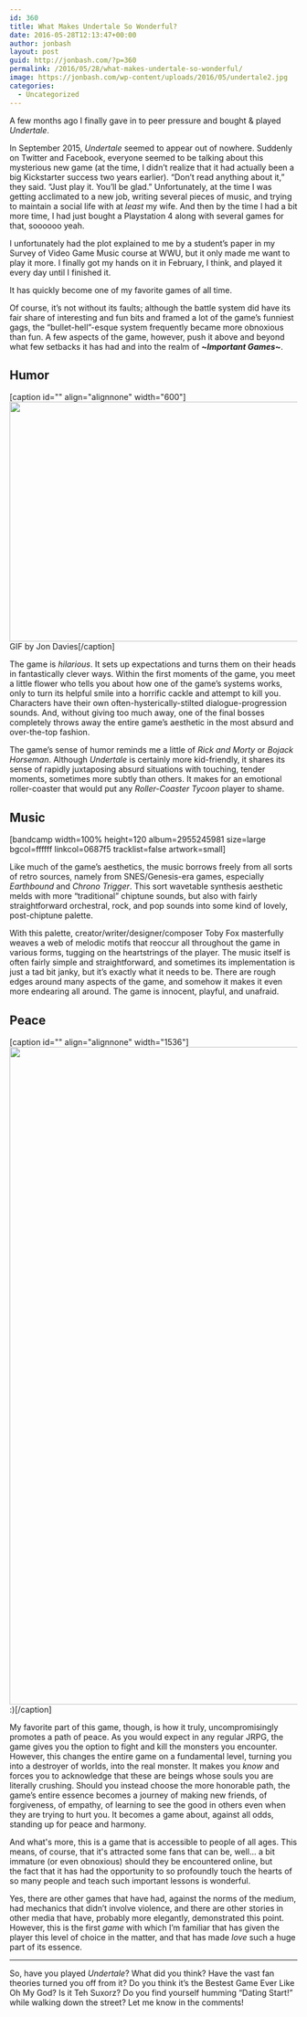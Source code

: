 ```yaml
---
id: 360
title: What Makes Undertale So Wonderful?
date: 2016-05-28T12:13:47+00:00
author: jonbash
layout: post
guid: http://jonbash.com/?p=360
permalink: /2016/05/28/what-makes-undertale-so-wonderful/
image: https://jonbash.com/wp-content/uploads/2016/05/undertale2.jpg
categories:
  - Uncategorized
---
```

A few months ago I finally gave in to peer pressure and bought &amp; played <em>Undertale</em>.

In September 2015, <em>Undertale</em> seemed to appear out of nowhere. Suddenly on Twitter and Facebook, everyone seemed to be talking about this mysterious new game (at the time, I didn’t realize that it had actually been a big Kickstarter success two years earlier). “Don’t read anything about it,” they said. “Just play it. You’ll be glad.” Unfortunately, at the time I was getting acclimated to a new job, writing several pieces of music, and trying to maintain a social life with at <em>least</em> my wife. And then by the time I had a bit more time, I had just bought a Playstation 4 along with several games for that, soooooo yeah.

I unfortunately had the plot explained to me by a student’s paper in my Survey of Video Game Music course at WWU, but it only made me want to play it more. I finally got my hands on it in February, I think, and played it every day until I finished it.

It has quickly become one of my favorite games of all time.

Of course, it’s not without its faults; although the battle system did have its fair share of interesting and fun bits and framed a lot of the game’s funniest gags, the “bullet-hell”-esque system frequently became more obnoxious than fun. A few aspects of the game, however, push it above and beyond what few setbacks it has had and into the realm of <strong>~*Important Games*~</strong>.
<h2>Humor</h2>
[caption id="" align="alignnone" width="600"]<img class="" src="http://orig11.deviantart.net/3e8a/f/2015/293/c/5/flowey_large_by_sovanjedi-d9du6ic.gif" width="600" height="420" /> GIF by Jon Davies[/caption]

The game is <em>hilarious</em>. It sets up expectations and turns them on their heads in fantastically clever ways. Within the first moments of the game, you meet a little flower who tells you about how one of the game’s systems works, only to turn its helpful smile into a horrific cackle and attempt to kill you. Characters have their own often-hysterically-stilted dialogue-progression sounds. And, without giving too much away, one of the final bosses completely throws away the entire game’s aesthetic in the most absurd and over-the-top fashion.

The game’s sense of humor reminds me a little of <em>Rick and Morty</em> or <em>Bojack Horseman</em>. Although <em>Undertale</em> is certainly more kid-friendly, it shares its sense of rapidly juxtaposing absurd situations with touching, tender moments, sometimes more subtly than others. It makes for an emotional roller-coaster that would put any <em>Roller-Coaster Tycoon</em> player to shame.
<h2>Music</h2>
[bandcamp width=100% height=120 album=2955245981 size=large bgcol=ffffff linkcol=0687f5 tracklist=false artwork=small]

Like much of the game’s aesthetics, the music borrows freely from all sorts of retro sources, namely from SNES/Genesis-era games, especially <em>Earthbound</em> and <em>Chrono Trigger</em>. This sort wavetable synthesis aesthetic melds with more “traditional” chiptune sounds, but also with fairly straightforward orchestral, rock, and pop sounds into some kind of lovely, post-chiptune palette.

With this palette, creator/writer/designer/composer Toby Fox masterfully weaves a web of melodic motifs that reoccur all throughout the game in various forms, tugging on the heartstrings of the player. The music itself is often fairly simple and straightforward, and sometimes its implementation is just a tad bit janky, but it’s exactly what it needs to be. There are rough edges around many aspects of the game, and somehow it makes it even more endearing all around. The game is innocent, playful, and unafraid.
<h2>Peace</h2>
[caption id="" align="alignnone" width="1536"]<img class="" src="http://media.boingboing.net/wp-content/uploads/2015/09/undertale.jpg" width="1536" height="1152" /> :)[/caption]

My favorite part of this game, though, is how it truly, uncompromisingly promotes a path of peace. As you would expect in any regular JRPG, the game gives you the option to fight and kill the monsters you encounter. However, this changes the entire game on a fundamental level, turning you into a destroyer of worlds, into the real monster. It makes you <em>know</em> and forces you to acknowledge that these are beings whose souls you are literally crushing. Should you instead choose the more honorable path, the game’s entire essence becomes a journey of making new friends, of forgiveness, of empathy, of learning to see the good in others even when they are trying to hurt you. It becomes a game about, against all odds, standing up for peace and harmony.

And what's more, this is a game that is accessible to people of all ages. This means, of course, that it's attracted some fans that can be, well... a bit immature (or even obnoxious) should they be encountered online, but the fact that it has had the opportunity to so profoundly touch the hearts of so many people and teach such important lessons is wonderful.

Yes, there are other games that have had, against the norms of the medium, had mechanics that didn’t involve violence, and there are other stories in other media that have, probably more elegantly, demonstrated this point. However, this is the first <em>game</em> with which I’m familiar that has given the player this level of choice in the matter, and that has made <em>love</em> such a huge part of its essence.

<hr />

So, have you played <em>Undertale</em>? What did you think? Have the vast fan theories turned you off from it? Do you think it’s the Bestest Game Ever Like Oh My God? Is it Teh Suxorz? Do you find yourself humming “Dating Start!” while walking down the street? Let me know in the comments!